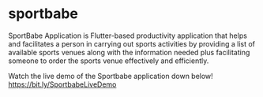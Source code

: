 # sportbabe

SportBabe Application is Flutter-based productivity application that helps and facilitates a person in carrying out sports activities by providing a list of available sports venues along with the information needed plus facilitating someone to order the sports venue  effectively and efficiently.

Watch the live demo of the Sportbabe application down below!
https://bit.ly/SportbabeLiveDemo
